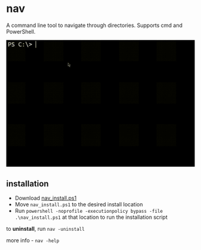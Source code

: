 # nav
A command line tool to navigate through directories.
Supports cmd and PowerShell.

![preview](nav_showcase.gif)

## installation

- Download [nav_install.ps1](https://www.dropbox.com/scl/fi/exbfoqgedkguc7ywvt2td/nav_install.ps1?rlkey=vark1vtxv61x343tjfz47guqc&st=7ef49gt8&dl=1)
- Move `nav_install.ps1` to the desired install location
- Run `powershell -noprofile -executionpolicy bypass -file .\nav_install.ps1` at that location to run the installation script

to **uninstall**, run `nav -uninstall`

more info - `nav -help`